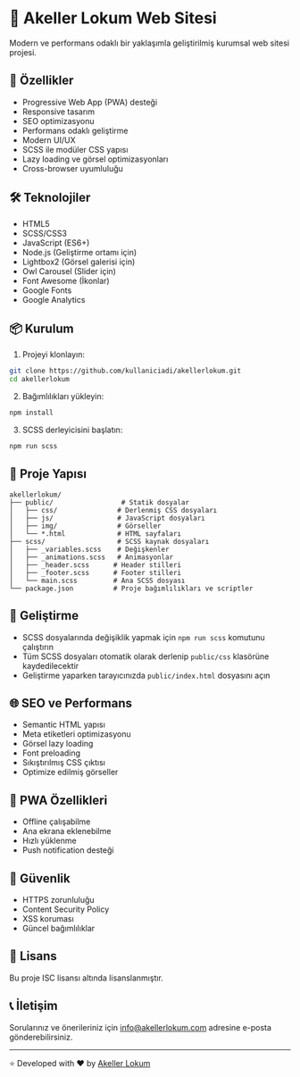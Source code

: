# 🍬 Akeller Lokum Web Sitesi

Modern ve performans odaklı bir yaklaşımla geliştirilmiş kurumsal web sitesi projesi.

## 🚀 Özellikler

- Progressive Web App (PWA) desteği
- Responsive tasarım
- SEO optimizasyonu
- Performans odaklı geliştirme
- Modern UI/UX
- SCSS ile modüler CSS yapısı
- Lazy loading ve görsel optimizasyonları
- Cross-browser uyumluluğu

## 🛠️ Teknolojiler

- HTML5
- SCSS/CSS3
- JavaScript (ES6+)
- Node.js (Geliştirme ortamı için)
- Lightbox2 (Görsel galerisi için)
- Owl Carousel (Slider için)
- Font Awesome (İkonlar)
- Google Fonts
- Google Analytics

## 📦 Kurulum

1. Projeyi klonlayın:
```bash
git clone https://github.com/kullaniciadi/akellerlokum.git
cd akellerlokum
```

2. Bağımlılıkları yükleyin:
```bash
npm install
```

3. SCSS derleyicisini başlatın:
```bash
npm run scss
```

## 📂 Proje Yapısı

```
akellerlokum/
├── public/                 # Statik dosyalar
│   ├── css/               # Derlenmiş CSS dosyaları
│   ├── js/                # JavaScript dosyaları
│   ├── img/               # Görseller
│   └── *.html             # HTML sayfaları
├── scss/                  # SCSS kaynak dosyaları
│   ├── _variables.scss    # Değişkenler
│   ├── _animations.scss   # Animasyonlar
│   ├── _header.scss      # Header stilleri
│   ├── _footer.scss      # Footer stilleri
│   └── main.scss         # Ana SCSS dosyası
└── package.json          # Proje bağımlılıkları ve scriptler
```

## 🔧 Geliştirme

- SCSS dosyalarında değişiklik yapmak için `npm run scss` komutunu çalıştırın
- Tüm SCSS dosyaları otomatik olarak derlenip `public/css` klasörüne kaydedilecektir
- Geliştirme yaparken tarayıcınızda `public/index.html` dosyasını açın

## 🌐 SEO ve Performans

- Semantic HTML yapısı
- Meta etiketleri optimizasyonu
- Görsel lazy loading
- Font preloading
- Sıkıştırılmış CSS çıktısı
- Optimize edilmiş görseller

## 📱 PWA Özellikleri

- Offline çalışabilme
- Ana ekrana eklenebilme
- Hızlı yüklenme
- Push notification desteği

## 🔐 Güvenlik

- HTTPS zorunluluğu
- Content Security Policy
- XSS koruması
- Güncel bağımlılıklar

## 📄 Lisans

Bu proje ISC lisansı altında lisanslanmıştır.

## 📞 İletişim

Sorularınız ve önerileriniz için [info@akellerlokum.com](mailto:info@akellerlokum.com) adresine e-posta gönderebilirsiniz.

---
⭐️ Developed with ❤️ by [Akeller Lokum](https://akellerlokum.com) 